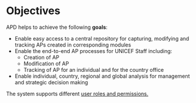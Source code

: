 # Objectives

APD helps to achieve the following **goals**:

* Enable easy access to a central repository for capturing, modifying and tracking APs created in corresponding modules
* Enable the end-to-end AP processes for UNICEF Staff including:
  * Creation of AP
  * Modification of AP
  * Tracking of AP for an individual and for the country office
* Enable individual, country, regional and global analysis for management and strategic decision making

The system supports different [user roles and permissions.](user-roles-and-permissions.md)  


